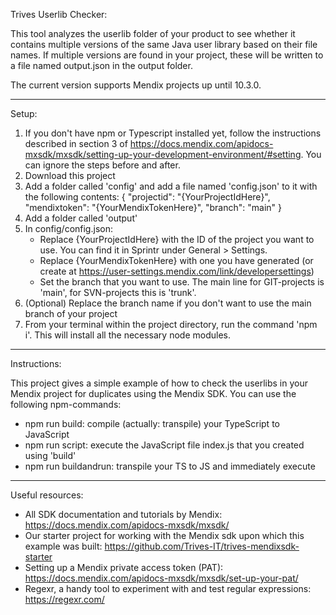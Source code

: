 Trives Userlib Checker:

This tool analyzes the userlib folder of your product to see whether it contains multiple versions of the same Java user library based on their file names. If multiple versions are found in your project, these will be written to a file named output.json in the output folder.

The current version supports Mendix projects up until 10.3.0.

---

Setup:

1. If you don't have npm or Typescript installed yet, follow the instructions described in section 3 of https://docs.mendix.com/apidocs-mxsdk/mxsdk/setting-up-your-development-environment/#setting. You can ignore the steps before and after.
2. Download this project
3. Add a folder called 'config' and add a file named 'config.json' to it with the following contents:
   {
   "projectid": "{YourProjectIdHere}",
   "mendixtoken": "{YourMendixTokenHere}",
   "branch": "main"
   }
4. Add a folder called 'output'
5. In config/config.json:
   - Replace {YourProjectIdHere} with the ID of the project you want to use. You can find it in Sprintr under General > Settings.
   - Replace {YourMendixTokenHere} with one you have generated (or create at https://user-settings.mendix.com/link/developersettings)
   - Set the branch that you want to use. The main line for GIT-projects is 'main', for SVN-projects this is 'trunk'.
6. (Optional) Replace the branch name if you don't want to use the main branch of your project
7. From your terminal within the project directory, run the command 'npm i'. This will install all the necessary node modules.

---

Instructions:

This project gives a simple example of how to check the userlibs in your Mendix project for duplicates using the Mendix SDK.
You can use the following npm-commands:

- npm run build: compile (actually: transpile) your TypeScript to JavaScript
- npm run script: execute the JavaScript file index.js that you created using 'build'
- npm run buildandrun: transpile your TS to JS and immediately execute

---

Useful resources:

- All SDK documentation and tutorials by Mendix: https://docs.mendix.com/apidocs-mxsdk/mxsdk/
- Our starter project for working with the Mendix sdk upon which this example was built: https://github.com/Trives-IT/trives-mendixsdk-starter
- Setting up a Mendix private access token (PAT): https://docs.mendix.com/apidocs-mxsdk/mxsdk/set-up-your-pat/
- Regexr, a handy tool to experiment with and test regular expressions: https://regexr.com/
